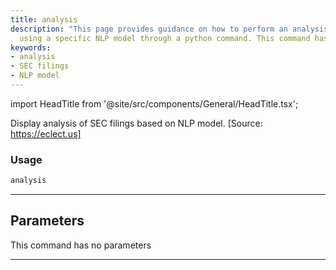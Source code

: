 ```yaml
---
title: analysis
description: "This page provides guidance on how to perform an analysis of SEC filings"
  using a specific NLP model through a python command. This command has no parameters.
keywords:
- analysis
- SEC filings
- NLP model
---
```


import HeadTitle from '@site/src/components/General/HeadTitle.tsx';

<HeadTitle title="stocks/fa/analysis - Reference | OpenBB Terminal Docs" />

Display analysis of SEC filings based on NLP model. [Source: https://eclect.us]

### Usage

```python
analysis
```

---

## Parameters

This command has no parameters


---
